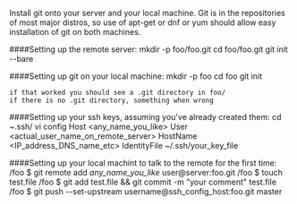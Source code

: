 Install git onto your server and your local machine.
Git is in the repositories of most major distros, 
so use of apt-get or dnf or yum should allow easy
installation of git on both machines.


####Setting up the remote server:
	mkdir -p foo/foo.git
	cd foo/foo.git
	git init --bare

####Setting up git on your local machine:
	mkdir -p foo
	cd foo
	git init

	if that worked you should see a .git directory in foo/
	if there is no .git directory, something when wrong

####Setting up your ssh keys, assuming you've already created them:
	cd ~.ssh/
	vi config
		Host <any_name_you_like>
		        User <actual_user_name_on_remote_server>
			HostName <IP_address_DNS_name_etc>
		        IdentityFile ~/.ssh/your_key_file

####Setting up your local machint to talk to the remote for the first time:
	/foo $ git remote add *any_name_you_like* user@server:foo.git
	/foo $ touch test.file
	/foo $ git add test.file && git commit -m "your comment" test.file
	/foo $ git push --set-upstream username@ssh_config_host:foo.git master
